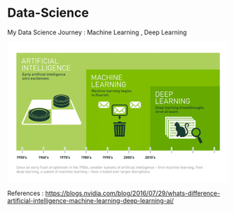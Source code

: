 # Data-Science
My Data Science Journey : Machine Learning , Deep Learning

![revulationOFAI](/Images/AI_revulation.png)



References : 
https://blogs.nvidia.com/blog/2016/07/29/whats-difference-artificial-intelligence-machine-learning-deep-learning-ai/
